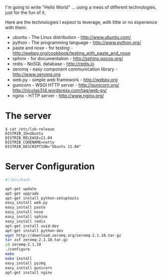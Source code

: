 I'm going to write "Hello World" ... using a mess of different technologies, just for the fun of it.

Here are the technologies I expect to leverage, with little or no experience with them:

* ubuntu - The Linux distribution - http://www.ubuntu.com/
* python - The programming language - http://www.python.org/
* paste and nose - for testing - http://webpy.org/cookbook/testing_with_paste_and_nose
* sphinx - for documentation - http://sphinx.pocoo.org/
* redis - NoSQL database - http://redis.io
* zeromq - easy component communication library - http://www.zeromq.org
* web.py - simple web framework - http://webpy.org
* gunicorn - WSGI HTTP server - http://gunicorn.org/ http://nicolas314.wordpress.com/tag/web-py/
* nginx - HTTP server - http://www.nginx.org/

# The server

```shell
$ cat /etc/lsb-release
DISTRIB_ID=Ubuntu
DISTRIB_RELEASE=11.04
DISTRIB_CODENAME=natty
DISTRIB_DESCRIPTION="Ubuntu 11.04"
```

# Server Configuration

```bash
#!/bin/bash

apt-get update
apt-get upgrade
apt-get install python-setuptools
easy_install web.py
easy_install paste
easy_install nose
easy_install sphinx
easy_install redis
apt-get install uuid-dev
apt-get install python-dev
wget http://download.zeromq.org/zeromq-2.1.10.tar.gz
tar zxf zeromq-2.1.10.tar.gz
cd zeromq-2.1.10
./configure
make
make install
easy_install pyzmq
easy_install gunicorn
apt-get install nginx
```
